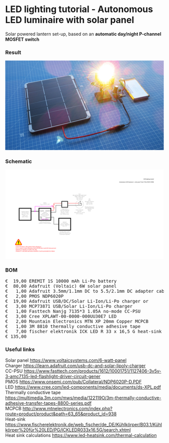 # LED lighting tutorial - Autonomous LED luminaire with solar panel

Solar powered lantern set-up, based on an **automatic day/night P-channel MOSFET switch**

### Result

![](Assets/7d%20result.jpg)

### Schematic

![](Assets/7d%20schematic.png)

### BOM

<pre>
€  19,00 EREMIT 1S 10000 mAh Li-Po battery
€  80,00 Adafruit (Voltaic) 6W solar panel
€   1,00 Adafruit 3.5mm/1.1mm DC to 5.5/2.1mm DC adapter cable
€   2,00 PMOS NDP6020P
€  19,00 Adafruit USB/DC/Solar Li-Ion/Li-Po charger or
€   3,00 MCP73871 USB/Solar Li-Ion/Li-Po charger
€   1,00 Fasttech Nanjg 7135*3 1.05A no-mode CC-PSU
€   3,00 Cree XPLAWT-00-0000-000UU30E7 LED
€   2,00 Mountain Electronics MTN XP 20mm Copper MCPCB
€   1,00 3M 8810 thermally conductive adhesive tape
€   7,00 fischer elektronik ICK LED R 33 x 16,5 G heat-sink
€ 135,00
</pre>  

### Useful links  

Solar panel https://www.voltaicsystems.com/6-watt-panel  
Charger https://learn.adafruit.com/usb-dc-and-solar-lipoly-charger  
CC-PSU https://www.fasttech.com/products/1612/10001751/1127406-3v5v-3-amc7135-led-flashlight-driver-circuit-gener  
PMOS https://www.onsemi.com/pub/Collateral/NDP6020P-D.PDF  
LED https://www.cree.com/led-components/media/documents/ds-XPL.pdf  
Thermally conductive tape https://multimedia.3m.com/mws/media/122119O/3m-thermally-conductive-adhesive-transfer-tapes-8800-series.pdf  
MCPCB http://www.mtnelectronics.com/index.php?route=product/product&path=63_65&product_id=938  
Heat-sink https://www.fischerelektronik.de/web_fischer/de_DE/Kühlkörper/B03.1/Kühlkörper%20für%20LED/PG/ICKLEDR033x16.5G/search.xhtml  
Heat sink calculations https://www.led-heatsink.com/thermal-calculation
